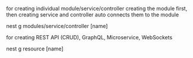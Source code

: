for creating individual module/service/controller
creating the module first, then creating service and controller auto connects them to the module

nest g modules/service/controller [name]

for creating REST API (CRUD), GraphQL, Microservice, WebSockets

nest g resource [name]
